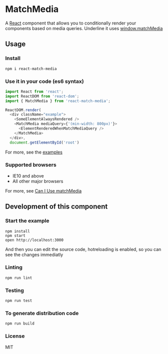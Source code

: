 MatchMedia
=====================

A [React](https://github.com/facebook/react) component that allows you to conditionally render your components based on media queries. 
Underline it uses [window.matchMedia](https://developer.mozilla.org/en/docs/Web/API/Window/matchMedia)

## Usage
### Install
```
npm i react-match-media
```

### Use it in your code (es6 syntax)
```javascript
import React from 'react';
import ReactDOM from 'react-dom';
import { MatchMedia } from 'react-match-media';

ReactDOM.render(
  <div className="example">
    <SomeElementAlwaysRendered />
    <MatchMedia mediaQuery={'(min-width: 800px)'}>
      <ElementRenderedWhenMatchMediaQuery />
    </MatchMedia>
  </div>,
  document.getElementById('root')

```
For more, see the [examples](./examples)

### Supported browsers
  - IE10 and above
  - All other major browsers

For more, see [Can I Use matchMedia](http://caniuse.com/#search=matchMedia)

## Development of this component

### Start the example

```
npm install
npm start
open http://localhost:3000
```
And then you can edit the source code, hotreloading is enabled, so you can see the changes immediatly

### Linting

```
npm run lint
```

### Testing

```
npm run test 
```

### To generate distribution code

```
npm run build
```

### License
MIT
